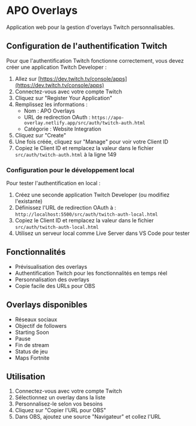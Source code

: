 # APO Overlays

Application web pour la gestion d'overlays Twitch personnalisables.

## Configuration de l'authentification Twitch

Pour que l'authentification Twitch fonctionne correctement, vous devez créer une application Twitch Developer :

1. Allez sur [https://dev.twitch.tv/console/apps](https://dev.twitch.tv/console/apps)
2. Connectez-vous avec votre compte Twitch
3. Cliquez sur "Register Your Application"
4. Remplissez les informations :
   - Nom : APO Overlays
   - URL de redirection OAuth : `https://apo-overlay.netlify.app/src/auth/twitch-auth.html`
   - Catégorie : Website Integration
5. Cliquez sur "Create"
6. Une fois créée, cliquez sur "Manage" pour voir votre Client ID
7. Copiez le Client ID et remplacez la valeur dans le fichier `src/auth/twitch-auth.html` à la ligne 149

### Configuration pour le développement local

Pour tester l'authentification en local :

1. Créez une seconde application Twitch Developer (ou modifiez l'existante)
2. Définissez l'URL de redirection OAuth à : `http://localhost:5500/src/auth/twitch-auth-local.html`
3. Copiez le Client ID et remplacez la valeur dans le fichier `src/auth/twitch-auth-local.html`
4. Utilisez un serveur local comme Live Server dans VS Code pour tester

## Fonctionnalités

- Prévisualisation des overlays
- Authentification Twitch pour les fonctionnalités en temps réel
- Personnalisation des overlays
- Copie facile des URLs pour OBS

## Overlays disponibles

- Réseaux sociaux
- Objectif de followers
- Starting Soon
- Pause
- Fin de stream
- Status de jeu
- Maps Fortnite

## Utilisation

1. Connectez-vous avec votre compte Twitch
2. Sélectionnez un overlay dans la liste
3. Personnalisez-le selon vos besoins
4. Cliquez sur "Copier l'URL pour OBS"
5. Dans OBS, ajoutez une source "Navigateur" et collez l'URL